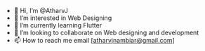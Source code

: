 - 👋 Hi, I’m @AtharvJ
- 👀 I’m interested in Web Designing
- 🌱 I’m currently learning Flutter
- 💞️ I’m looking to collaborate on Web designing and development
- 📫 How to reach me email [atharvjnambiar@gmail.com]

<!---
AtharvJ007/AtharvJ007 is a ✨ special ✨ repository because its `README.md` (this file) appears on your GitHub profile.
You can click the Preview link to take a look at your changes.
--->
